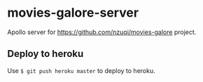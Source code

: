 # movies-galore-server
Apollo server for https://github.com/nzuqi/movies-galore project.

## Deploy to heroku
Use `$ git push heroku master` to deploy to heroku.